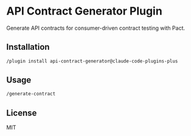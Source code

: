 # API Contract Generator Plugin

Generate API contracts for consumer-driven contract testing with Pact.

## Installation

```bash
/plugin install api-contract-generator@claude-code-plugins-plus
```

## Usage

```bash
/generate-contract
```

## License

MIT
